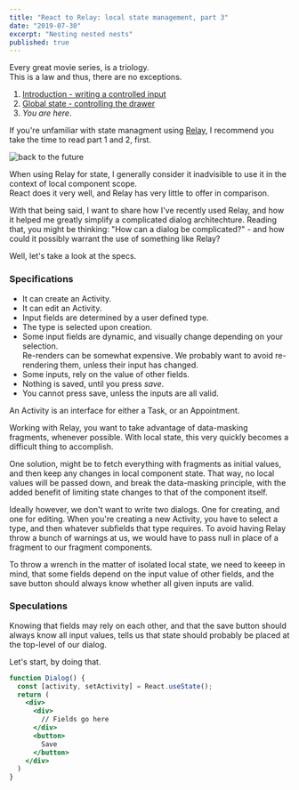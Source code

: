 ```yaml
---
title: "React to Relay: local state management, part 3"
date: "2019-07-30"
excerpt: "Nesting nested nests"
published: true
---
```


Every great movie series, is a triology.  
This is a law and thus, there are no exceptions.

1. [Introduction - writing a controlled input](/relay_local_state_management)  
2. [Global state - controlling the drawer](/relay_local_state_management_2)  
3. *You are here*.

If you're unfamiliar with state managment using [Relay](https://relay.dev/), I recommend you take the time to read part 1 and 2, first.  

![back to the future](https://images.unsplash.com/photo-1530981279185-9f0960715267?ixlib=rb-1.2.1&ixid=eyJhcHBfaWQiOjEyMDd9&auto=format&fit=crop&w=3900&q=80)

When using Relay for state, I generally consider it inadvisible to use it in the context of local component scope.  
React does it very well, and Relay has very little to offer in comparison.

With that being said, I want to share how I've recently used Relay, and how it helped me greatly simplify a complicated dialog architechture.
Reading that, you might be thinking: "How can a dialog be complicated?" - and how could it possibly warrant the use of something like Relay?

Well, let's take a look at the specs.

### Specifications

* It can create an Activity.
* It can edit  an Activity.
* Input fields are determined by a user defined type.
* The type is selected upon creation.
* Some input fields are dynamic, and visually change depending on your selection.  
  Re-renders can be somewhat expensive. We probably want to avoid re-rendering them, unless their input has changed.
* Some inputs, rely on the value of other fields.
* Nothing is saved, until you press *save*.
* You cannot press save, unless the inputs are all valid.

An Activity is an interface for either a Task, or an Appointment.

Working with Relay, you want to take advantage of data-masking fragments, whenever possible.
With local state, this very quickly becomes a difficult thing to accomplish.

One solution, might be to fetch everything with fragments as initial values, and then keep any changes in local component state.
That way, no local values will be passed down, and break the data-masking principle, with the added benefit of limiting state changes to that of the component itself.

Ideally however, we don't want to write two dialogs. One for creating, and one for editing.
When you're creating a new Activity, you have to select a type, and then whatever subfields that type requires.
To avoid having Relay throw a bunch of warnings at us, we would have to pass null in place of a fragment to our fragment components.

To throw a wrench in the matter of isolated local state, we need to keeep in mind, that some fields depend on the input value of other fields, and the save button should always know whether all given inputs are valid.

### Speculations

Knowing that fields may rely on each other, and that the save button should always know all input values, tells us that state should probably be placed at the top-level of our dialog.

Let's start, by doing that.

```jsx
function Dialog() {
  const [activity, setActivity] = React.useState();
  return (
    <div>
      <div>
        // Fields go here
      </div>
      <button>
        Save
      </button>
    </div>
  )
}

```
